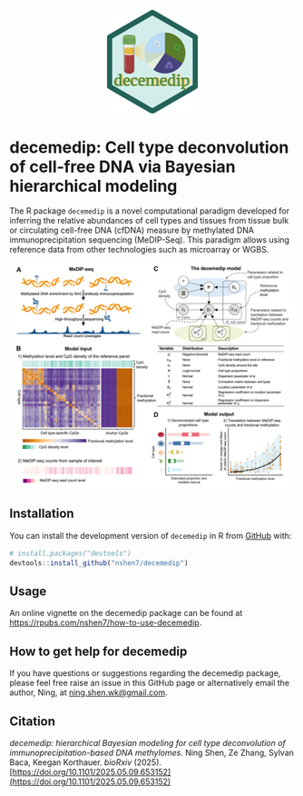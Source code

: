 <p align="center">
  <img src="man/figures/decemedip_logo.png" alt="Example Image" width="160">
</p>

# decemedip: Cell type deconvolution of cell‑free DNA via Bayesian hierarchical modeling

The R package `decemedip` is a novel computational paradigm developed for inferring the relative abundances of cell types and tissues from tissue bulk or circulating cell-free DNA (cfDNA) measure by methylated DNA immunoprecipitation sequencing (MeDIP-Seq). This paradigm allows using reference data from other technologies such as microarray or WGBS.

![](man/figures/method_main_figure.png)

## Installation

You can install the development version of `decemedip` in R from
[GitHub](https://github.com/) with:

``` r
# install.packages("devtools")
devtools::install_github("nshen7/decemedip")
```

## Usage

An online vignette on the decemedip package can be found at https://rpubs.com/nshen7/how-to-use-decemedip.  

## How to get help for decemedip

If you have questions or suggestions regarding the decemedip package, please feel free raise an issue in this GitHub page or alternatively email the author, Ning, at ning.shen.wk@gmail.com.


## Citation

*decemedip: hierarchical Bayesian modeling for cell type deconvolution of immunoprecipitation-based DNA methylomes*. Ning Shen, Ze Zhang, Sylvan Baca, Keegan Korthauer. *bioRxiv* (2025). [https://doi.org/10.1101/2025.05.09.653152](https://doi.org/10.1101/2025.05.09.653152)

